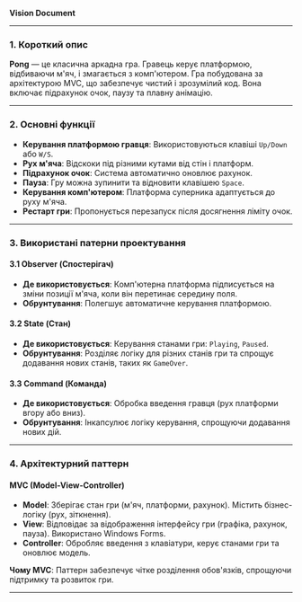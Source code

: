 **Vision Document**

---

### 1. Короткий опис
**Pong** — це класична аркадна гра. Гравець керує платформою, відбиваючи м'яч, і змагається з комп'ютером. Гра побудована за архітектурою MVC, що забезпечує чистий і зрозумілий код. Вона включає підрахунок очок, паузу та плавну анімацію.

---

### 2. Основні функції
- **Керування платформою гравця**: Використовуються клавіші `Up/Down` або `W/S`.
- **Рух м'яча**: Відскоки під різними кутами від стін і платформ.
- **Підрахунок очок**: Система автоматично оновлює рахунок.
- **Пауза**: Гру можна зупинити та відновити клавішею `Space`.
- **Керування комп'ютером**: Платформа суперника адаптується до руху м'яча.
- **Рестарт гри**: Пропонується перезапуск після досягнення ліміту очок.

---

### 3. Використані патерни проектування

#### 3.1 Observer (Спостерігач)
- **Де використовується**: Комп'ютерна платформа підписується на зміни позиції м'яча, коли він перетинає середину поля.
- **Обрунтування**: Полегшує автоматичне керування платформою.

#### 3.2 State (Стан)
- **Де використовується**: Керування станами гри: `Playing`, `Paused`.
- **Обрунтування**: Розділяє логіку для різних станів гри та спрощує додавання нових станів, таких як `GameOver`.

#### 3.3 Command (Команда)
- **Де використовується**: Обробка введення гравця (рух платформи вгору або вниз).
- **Обрунтування**: Інкапсулює логіку керування, спрощуючи додавання нових дій.

---

### 4. Архітектурний паттерн

#### MVC (Model-View-Controller)
- **Model**: Зберігає стан гри (м'яч, платформи, рахунок). Містить бізнес-логіку (рух, зіткнення).
- **View**: Відповідає за відображення інтерфейсу гри (графіка, рахунок, пауза). Використано Windows Forms.
- **Controller**: Обробляє введення з клавіатури, керує станами гри та оновлює модель.

**Чому MVC**: Паттерн забезпечує чітке розділення обов'язків, спрощуючи підтримку та розвиток гри.

---

